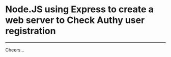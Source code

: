 # Node.JS using Express to create a web server to Check Authy user registration



--------------------------------------------------------------------------------

Cheers...
